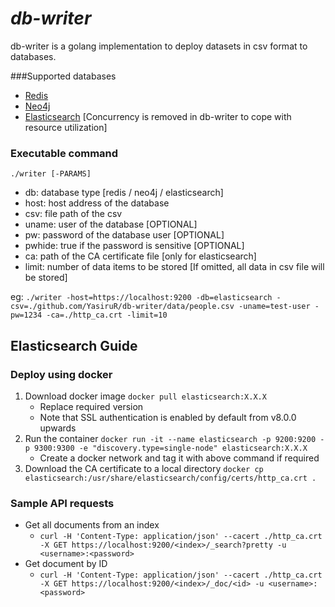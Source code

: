 # _db-writer_

db-writer is a golang implementation to deploy datasets in csv format to databases.

###Supported databases

- [Redis](https://redis.io/)
- [Neo4j](https://neo4j.com/)
- [Elasticsearch](https://www.elastic.co/) [Concurrency is removed in db-writer to cope with resource utilization]

### Executable command

`./writer [-PARAMS]`

- db: database type [redis / neo4j / elasticsearch]
- host: host address of the database
- csv: file path of the csv
- uname: user of the database [OPTIONAL]
- pw: password of the database user [OPTIONAL]
- pwhide: true if the password is sensitive [OPTIONAL]
- ca: path of the CA certificate file [only for elasticsearch]
- limit: number of data items to be stored [If omitted, all data in csv file will be stored]

eg: `./writer -host=https://localhost:9200 -db=elasticsearch -csv=./github.com/YasiruR/db-writer/data/people.csv -uname=test-user -pw=1234 -ca=./http_ca.crt -limit=10`

## Elasticsearch Guide

### Deploy using docker

1. Download docker image `docker pull elasticsearch:X.X.X`
   - Replace required version
   - Note that SSL authentication is enabled by default from v8.0.0 upwards
2. Run the container `docker run -it --name elasticsearch -p 9200:9200 -p 9300:9300 -e "discovery.type=single-node" elasticsearch:X.X.X`
   - Create a docker network and tag it with above command if required
3. Download the CA certificate to a local directory `docker cp elasticsearch:/usr/share/elasticsearch/config/certs/http_ca.crt .`

### Sample API requests

- Get all documents from an index
  - `curl -H 'Content-Type: application/json' --cacert ./http_ca.crt -X GET https://localhost:9200/<index>/_search?pretty -u <username>:<password>`
- Get document by ID
  - `curl -H 'Content-Type: application/json' --cacert ./http_ca.crt -X GET https://localhost:9200/<index>/_doc/<id> -u <username>:<password>`
